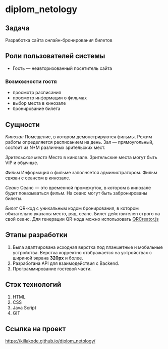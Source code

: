 # diplom_netology
## **Задача**
Разработка сайта онлайн-бронирования билетов 

## Роли пользователей системы

-   Гость — неавторизованный посетитель сайта

### Возможности гостя

-   просмотр расписания
-   просмотр информации о фильмах
-   выбор места в кинозале
-   бронирование билета

## Сущности

_Кинозал_  Помещение, в котором демонстрируются фильмы. Режим работы определяется расписанием на день. Зал — прямоугольный, состоит из N*M различных зрительских мест.

_Зрительское место_  Место в кинозале. Зрительские места могут быть VIP и обычные.

_Фильм_  Информация о фильме заполняется администратором. Фильм связан с сеансом в кинозале.

_Сеанс_  Сеанс — это временной промежуток, в котором в кинозале будет показываться фильм. На сеанс могут быть забронированы билеты.

_Билет_  QR-код c уникальным кодом бронирования, в котором обязательно указаны место, ряд, сеанс. Билет действителен строго на свой сеанс. Для генерации QR-кода можно использовать [QRCreator.js](https://github.com/slesareva-gala/QR-Code)

## Этапы разработки

1.  Была адаптирована исходная верстка под планшетные и мобильные устройства.
Верстка корректно отображается на устройствах с шириной экрана **320px** и более.
2. Разработана API для взаимодействия с Backend.
3. Программирование гостевой части.

## Стэк технологий
1. HTML
2. CSS
3. Java Script
4. GIT

## Ссылка на проект
 https://killakode.github.io/diplom_netology/
